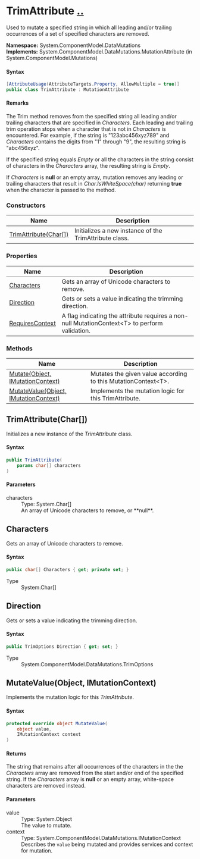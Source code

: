 # TrimAttribute [..](../README.md#documentation-index 'Documentation Index')

Used to mutate a specified string in which all leading and/or trailing occurrences of a set of specified characters are removed.

**Namespace:** System.ComponentModel.DataMutations<br />
**Implements:** System.ComponentModel.DataMutations.MutationAttribute (in System.ComponentModel.Mutations)

#### Syntax

```csharp
[AttributeUsage(AttributeTargets.Property, AllowMultiple = true)]
public class TrimAttribute : MutationAttribute
```

#### Remarks

The Trim method removes from the specified string all leading and/or trailing characters that are specified in *Characters*. Each leading and trailing trim operation stops when a character that is not in *Characters* is encountered. For example, if the string is "123abc456xyz789" and *Characters* contains the digits from "1" through "9", the resulting string is "abc456xyz".

If the specified string equals *Empty* or all the characters in the string consist of characters in the *Characters* array, the resulting string is *Empty*.

If *Characters* is **null** or an empty array, mutation removes any leading or trailing characters that result in *Char.IsWhiteSpace(char)* returning **true** when the character is passed to the method.

### Constructors

| Name | Description |
| ---- | ----------- |
| [TrimAttribute(Char[])](#TrimAttributeCharArray) | Initializes a new instance of the TrimAttribute class. |


### Properties

| Name | Description |
| ---- | ----------- |
| [Characters](#Characters) | Gets an array of Unicode characters to remove. |
| [Direction](#Direction) | Gets or sets a value indicating the trimming direction. |
| [RequiresContext](MutationAttribute.md#RequiresContext) | A flag indicating the attribute requires a non-null MutationContext&lt;T&gt; to perform validation. |


### Methods

| Name | Description |
| ---- | ----------- |
| [Mutate(Object, IMutationContext)](MutationAttribute.md#MutateObjectIMutationContext) | Mutates the given value according to this MutationContext&lt;T&gt;. |
| [MutateValue(Object, IMutationContext)](#MutateValueObjectIMutationContext) | Implements the mutation logic for this TrimAttribute. |


<a name='TrimAttributeCharArray'></a>
## TrimAttribute(Char[])

Initializes a new instance of the *TrimAttribute* class.

#### Syntax

```csharp
public TrimAttribute(
	params char[] characters
)
```

#### Parameters

<dl>
	<dt>characters</dt>
	<dd>Type: System.Char[]<br />An array of Unicode characters to remove, or **null**.</dd>
</dl>


<a name='Characters'></a>
## Characters

Gets an array of Unicode characters to remove.

#### Syntax

```csharp
public char[] Characters { get; private set; }
```

<dl>
	<dt>Type</dt>
	<dd>System.Char[]</dd>
</dl>


<a name='Direction'></a>
## Direction

Gets or sets a value indicating the trimming direction.

#### Syntax

```csharp
public TrimOptions Direction { get; set; }
```

<dl>
	<dt>Type</dt>
	<dd>System.ComponentModel.DataMutations.TrimOptions</dd>
</dl>


<a name='MutateValueObjectIMutationContext'></a>
## MutateValue(Object, IMutationContext)

Implements the mutation logic for this *TrimAttribute*.

#### Syntax

```csharp
protected override object MutateValue(
	object value,
	IMutationContext context
)
```

#### Returns

The string that remains after all occurrences of the characters in the the *Characters* array are removed from the start and/or end of the specified string. If the *Characters* array is **null** or an empty array, white-space characters are removed instead.

#### Parameters

<dl>
	<dt>value</dt>
	<dd>Type: System.Object<br />The value to mutate.</dd>
	<dt>context</dt>
	<dd>Type: System.ComponentModel.DataMutations.IMutationContext<br />Describes the <code>value</code> being mutated and provides services and context for mutation.</dd>
</dl>
